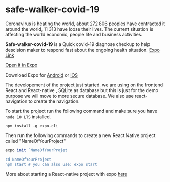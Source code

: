 # safe-walker-covid-19
Coronavirus is heating the world, about 272 806 peoples have contracted it around the world, 11 313 have loose their lives.
The current situation is affecting the world economic, people life and business activities. 

**Safe-walker-covid-19** is a  Quick covid-19 diagnose checkup to help descision maker to respond fast about the ongoing health situation.
[Expo Link]( https://expo.io/--/to-exp/exp%3A%2F%2Fexp.host%2F%40cloudmonde%2Fsafe_walker_covid_19)

 [Open it in Expo]( https://expo.io/--/to-exp/exp%3A%2F%2Fexp.host%2F%40cloudmonde%2Fsafe_walker_covid_19)
       
 Download Expo for [Android](http://bit.ly/2bZq5ew) or [iOS](http://apple.co/2c6HMtp)
 
 The developement of the project just started.
 we are using on the frontend React and React-native , SQLite as database but this is just for the demo purpose  we will move to more secure database. We also use react-navigation to create the navigation.
 
To start the project run the following command and make sure you have ```node 10 LTS``` installed.

```npm install -g expo-cli```

Then run the following commands to create a new React Native project called "NameOfYourProject"

```javascript 
expo init `NameOfYourProjet

cd NameOfYourProject
npm start # you can also use: expo start
```

More about starting a React-native project with expo [here ](https://reactnative.dev/docs/getting-started)

